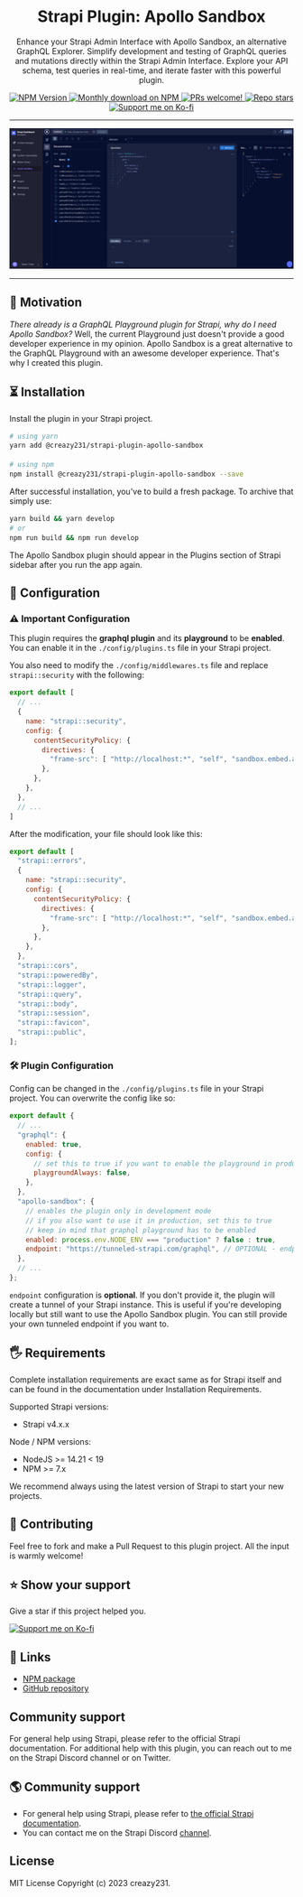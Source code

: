 <div align="center">
  <h1>Strapi Plugin: Apollo Sandbox</h1>
  
  <p style="margin-top: 0;">Enhance your Strapi Admin Interface with Apollo Sandbox, an alternative GraphQL Explorer. Simplify development and testing of GraphQL queries and mutations directly within the Strapi Admin Interface. Explore your API schema, test queries in real-time, and iterate faster with this powerful plugin.</p>
  
  <p>
    <a href="https://www.npmjs.org/package/@creazy231/strapi-plugin-apollo-sandbox">
      <img src="https://img.shields.io/npm/v/@creazy231/strapi-plugin-apollo-sandbox/latest.svg" alt="NPM Version" />
    </a>
    <a href="https://www.npmjs.org/package/@creazy231/strapi-plugin-apollo-sandbox">
      <img src="https://img.shields.io/npm/dm/@creazy231/strapi-plugin-apollo-sandbox" alt="Monthly download on NPM" />
    </a>
    <a href="#-contributing">
      <img src="https://img.shields.io/badge/Pull_Request-Welcome-brightgreen.svg" alt="PRs welcome!" />
    </a>
    <a href="#">
      <img alt="Repo stars" src="https://img.shields.io/github/stars/creazy231/strapi-plugin-apollo-sandbox?color=white&label=Github Stars">
    </a>
    <a href="https://ko-fi.com/creazy231">
      <img alt="Support me on Ko-fi" src="https://img.shields.io/badge/Support_me-on_Ko--fi_☕-43D7AA">
    </a>
  </p>
</div>

---

<img src="https://raw.githubusercontent.com/creazy231/strapi-plugin-apollo-sandbox/main/media/screenshot.jpeg">

---

## 💭 Motivation

_There already is a GraphQL Playground plugin for Strapi, why do I need Apollo Sandbox?_ Well, the current Playground just doesn't provide a good developer experience in my opinion. Apollo Sandbox is a great alternative to the GraphQL Playground with an awesome developer experience. That's why I created this plugin.

## ⏳ Installation

Install the plugin in your Strapi project.

```bash
# using yarn
yarn add @creazy231/strapi-plugin-apollo-sandbox

# using npm
npm install @creazy231/strapi-plugin-apollo-sandbox --save
```

After successful installation, you've to build a fresh package. To archive that simply use:

```bash
yarn build && yarn develop
# or
npm run build && npm run develop
```

The Apollo Sandbox plugin should appear in the Plugins section of Strapi sidebar after you run the app again.

## 🔧 Configuration
### ⚠️ Important Configuration

This plugin requires the **graphql plugin** and its **playground** to be **enabled**. You can enable it in the `./config/plugins.ts` file in your Strapi project.

You also need to modify the `./config/middlewares.ts` file and replace `strapi::security` with the following:

```javascript
export default [
  // ...
  {
    name: "strapi::security",
    config: {
      contentSecurityPolicy: {
        directives: {
          "frame-src": [ "http://localhost:*", "self", "sandbox.embed.apollographql.com" ],
        },
      },
    },
  },
  // ...
]
```

After the modification, your file should look like this:
```javascript
export default [
  "strapi::errors",
  {
    name: "strapi::security",
    config: {
      contentSecurityPolicy: {
        directives: {
          "frame-src": [ "http://localhost:*", "self", "sandbox.embed.apollographql.com" ],
        },
      },
    },
  },
  "strapi::cors",
  "strapi::poweredBy",
  "strapi::logger",
  "strapi::query",
  "strapi::body",
  "strapi::session",
  "strapi::favicon",
  "strapi::public",
];
```

### 🛠️ Plugin Configuration
Config can be changed in the `./config/plugins.ts` file in your Strapi project. You can overwrite the config like so:

```javascript
export default {
  // ...
  "graphql": {
    enabled: true,
    config: {
      // set this to true if you want to enable the playground in production
      playgroundAlways: false,
    },
  },
  "apollo-sandbox": {
    // enables the plugin only in development mode
    // if you also want to use it in production, set this to true
    // keep in mind that graphql playground has to be enabled
    enabled: process.env.NODE_ENV === "production" ? false : true,
    endpoint: "https://tunneled-strapi.com/graphql", // OPTIONAL - endpoint has to be accessible from the browser
  },
  // ...
};
```
`endpoint` configuration is **optional**. If you don't provide it, the plugin will create a tunnel of your Strapi instance. This is useful if you're developing locally but still want to use the Apollo Sandbox plugin. You can still provide your own tunneled endpoint if you want to.

## 🖐 Requirements
Complete installation requirements are exact same as for Strapi itself and can be found in the documentation under Installation Requirements.

Supported Strapi versions:

- Strapi v4.x.x

Node / NPM versions:

- NodeJS >= 14.21 < 19
- NPM >= 7.x

We recommend always using the latest version of Strapi to start your new projects.

## 🤝 Contributing
Feel free to fork and make a Pull Request to this plugin project. All the input is warmly welcome!

## ⭐️ Show your support
Give a star if this project helped you.

<a href="https://ko-fi.com/creazy231">
  <img width="270px" src="https://storage.ko-fi.com/cdn/brandasset/kofi_button_stroke.png" alt="Support me on Ko-fi">
</a>

## 🔗 Links
- [NPM package](https://www.npmjs.com/package/@creazy231/strapi-plugin-apollo-sandbox)
- [GitHub repository](https://github.com/boazpoolman/@creazy231/strapi-plugin-apollo-sandbox)

## Community support
For general help using Strapi, please refer to the official Strapi documentation. For additional help with this plugin, you can reach out to me on the Strapi Discord channel or on Twitter.

## 🌎 Community support
- For general help using Strapi, please refer to [the official Strapi documentation](https://strapi.io/documentation/).
- You can contact me on the Strapi Discord [channel](https://discord.strapi.io/).

## License
MIT License Copyright (c) 2023 creazy231.
